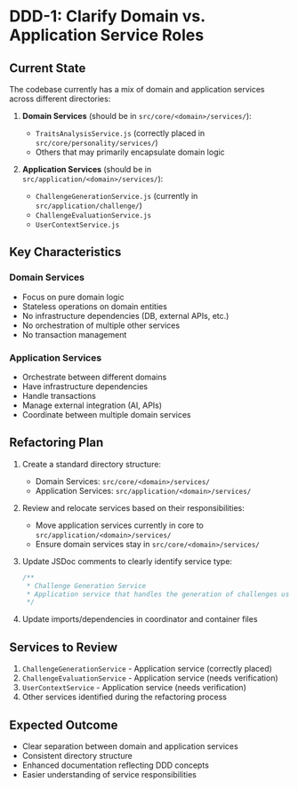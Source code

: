 # DDD-1: Clarify Domain vs. Application Service Roles

## Current State

The codebase currently has a mix of domain and application services across different directories:

1. **Domain Services** (should be in `src/core/<domain>/services/`):
   - `TraitsAnalysisService.js` (correctly placed in `src/core/personality/services/`)
   - Others that may primarily encapsulate domain logic

2. **Application Services** (should be in `src/application/<domain>/services/`):
   - `ChallengeGenerationService.js` (currently in `src/application/challenge/`)
   - `ChallengeEvaluationService.js` 
   - `UserContextService.js`

## Key Characteristics

### Domain Services
- Focus on pure domain logic
- Stateless operations on domain entities
- No infrastructure dependencies (DB, external APIs, etc.)
- No orchestration of multiple other services
- No transaction management

### Application Services
- Orchestrate between different domains
- Have infrastructure dependencies
- Handle transactions
- Manage external integration (AI, APIs)
- Coordinate between multiple domain services

## Refactoring Plan

1. Create a standard directory structure:
   - Domain Services: `src/core/<domain>/services/`
   - Application Services: `src/application/<domain>/services/`

2. Review and relocate services based on their responsibilities:
   - Move application services currently in core to `src/application/<domain>/services/`
   - Ensure domain services stay in `src/core/<domain>/services/`

3. Update JSDoc comments to clearly identify service type:
   ```js
   /**
    * Challenge Generation Service
    * Application service that handles the generation of challenges using AI.
    */
   ```

4. Update imports/dependencies in coordinator and container files

## Services to Review

1. `ChallengeGenerationService` - Application service (correctly placed)
2. `ChallengeEvaluationService` - Application service (needs verification)
3. `UserContextService` - Application service (needs verification)
4. Other services identified during the refactoring process

## Expected Outcome

- Clear separation between domain and application services
- Consistent directory structure
- Enhanced documentation reflecting DDD concepts
- Easier understanding of service responsibilities 